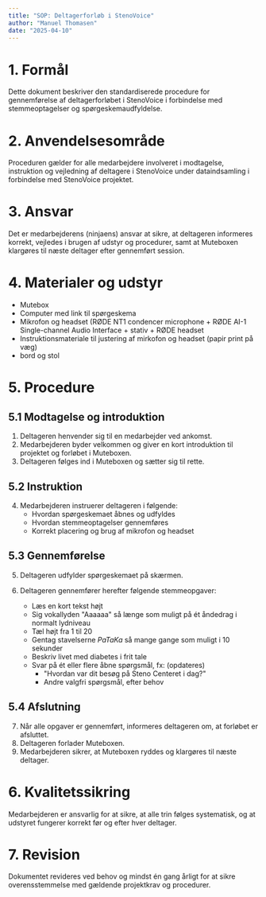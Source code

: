 ```yaml
---
title: "SOP: Deltagerforløb i StenoVoice"
author: "Manuel Thomasen"
date: "2025-04-10"
---
```


# 1. Formål

Dette dokument beskriver den standardiserede procedure for gennemførelse af deltagerforløbet i StenoVoice i forbindelse med stemmeoptagelser og spørgeskemaudfyldelse.

# 2. Anvendelsesområde

Proceduren gælder for alle medarbejdere involveret i modtagelse, instruktion og vejledning af deltagere i StenoVoice under dataindsamling i forbindelse med StenoVoice projektet.

# 3. Ansvar

Det er medarbejderens (ninjaens) ansvar at sikre, at deltageren informeres korrekt, vejledes i brugen af udstyr og procedurer, samt at Muteboxen klargøres til næste deltager efter gennemført session.

# 4. Materialer og udstyr

- Mutebox 
- Computer med link til spørgeskema  
- Mikrofon og headset (RØDE NT1 condencer microphone + RØDE AI-1 Single-channel Audio Interface + stativ + RØDE headset
- Instruktionsmateriale til justering af mirkofon og headset (papir print på væg)
- bord og stol

# 5. Procedure

## 5.1 Modtagelse og introduktion

1. Deltageren henvender sig til en medarbejder ved ankomst.  
2. Medarbejderen byder velkommen og giver en kort introduktion til projektet og forløbet i Muteboxen.  
3. Deltageren følges ind i Muteboxen og sætter sig til rette.  

## 5.2 Instruktion

4. Medarbejderen instruerer deltageren i følgende:
   - Hvordan spørgeskemaet åbnes og udfyldes  
   - Hvordan stemmeoptagelser gennemføres  
   - Korrekt placering og brug af mikrofon og headset  

## 5.3 Gennemførelse

5. Deltageren udfylder spørgeskemaet på skærmen.  
6. Deltageren gennemfører herefter følgende stemmeopgaver:

   - Læs en kort tekst højt  
   - Sig vokallyden "Aaaaaa" så længe som muligt på ét åndedrag i normalt lydniveau  
   - Tæl højt fra 1 til 20  
   - Gentag stavelserne *PaTaKa* så mange gange som muligt i 10 sekunder  
   - Beskriv livet med diabetes i frit tale  
   - Svar på ét eller flere åbne spørgsmål, fx: (opdateres)
     - "Hvordan var dit besøg på Steno Centeret i dag?"  
     - Andre valgfri spørgsmål, efter behov  

## 5.4 Afslutning

7. Når alle opgaver er gennemført, informeres deltageren om, at forløbet er afsluttet.  
8. Deltageren forlader Muteboxen.  
9. Medarbejderen sikrer, at Muteboxen ryddes og klargøres til næste deltager.

# 6. Kvalitetssikring

Medarbejderen er ansvarlig for at sikre, at alle trin følges systematisk, og at udstyret fungerer korrekt før og efter hver deltager.

# 7. Revision

Dokumentet revideres ved behov og mindst én gang årligt for at sikre overensstemmelse med gældende projektkrav og procedurer.
